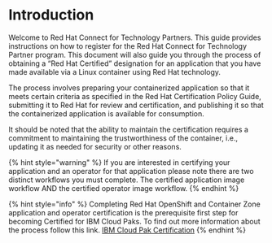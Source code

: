 # Introduction

Welcome to Red Hat Connect for Technology Partners. This guide provides instructions on how to register for the Red Hat Connect for Technology Partner program. This document will also guide you through the process of obtaining a “Red Hat Certified” designation for an application that you have made available via a Linux container using Red Hat technology.

The process involves preparing your containerized application so that it meets certain criteria as specified in the Red Hat Certification Policy Guide, submitting it to Red Hat for review and certification, and publishing it so that the containerized application is available for consumption.

It should be noted that the ability to maintain the certification requires a commitment to maintaining the trustworthiness of the container, i.e., updating it as needed for security or other reasons.

{% hint style="warning" %}
If you are interested in certifying your application and an operator for that application please note there are two distinct workflows you must complete. The certified application image workflow AND the certified operator image workflow. 
{% endhint %}

{% hint style="info" %}
Completing Red Hat OpenShift and Container Zone application and operator certification is the prerequisite first step for becoming Certified for IBM Cloud Paks. To find out more information about the process follow this link. [IBM Cloud Pak Certification](https://ibm-10.gitbook.io/certified-for-cloud-pak-onboarding/)
{% endhint %}



